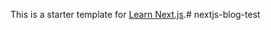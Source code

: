 This is a starter template for [Learn Next.js](https://nextjs.org/learn).#   n e x t j s - b l o g - t e s t  
 